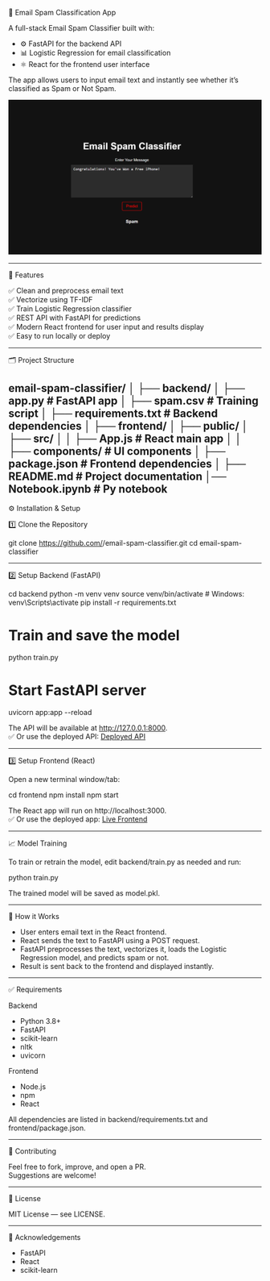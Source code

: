 
📧 Email Spam Classification App

A full-stack Email Spam Classifier built with:

- ⚙️ FastAPI for the backend API
- 📊 Logistic Regression for email classification
- ⚛️ React for the frontend user interface

The app allows users to input email text and instantly see whether it’s classified as Spam or Not Spam.

![App Screenshot](./email_classifer.png)


---

🚀 Features

✅ Clean and preprocess email text  
✅ Vectorize using TF-IDF  
✅ Train Logistic Regression classifier  
✅ REST API with FastAPI for predictions  
✅ Modern React frontend for user input and results display  
✅ Easy to run locally or deploy

---

🗂️ Project Structure

email-spam-classifier/
│
├── backend/
│   ├── app.py           # FastAPI app
│   ├── spam.csv         # Training script
│   ├── requirements.txt # Backend dependencies
│
├── frontend/
│   ├── public/
│   ├── src/
│   │   ├── App.js       # React main app
│   │   ├── components/  # UI components
│   ├── package.json     # Frontend dependencies
│
├── README.md            # Project documentation
│── Notebook.ipynb        # Py notebook
---

⚙️ Installation & Setup

1️⃣ Clone the Repository

git clone https://github.com/<your-username>/email-spam-classifier.git
cd email-spam-classifier

---

2️⃣ Setup Backend (FastAPI)

cd backend
python -m venv venv
source venv/bin/activate  # Windows: venv\Scripts\activate
pip install -r requirements.txt

# Train and save the model
python train.py

# Start FastAPI server
uvicorn app:app --reload

The API will be available at http://127.0.0.1:8000.  
✅ Or use the deployed API: [Deployed API](https://backend-email-spam.onrender.com/)

---

3️⃣ Setup Frontend (React)

Open a new terminal window/tab:

cd frontend
npm install
npm start

The React app will run on http://localhost:3000.  
✅ Or use the deployed app: [Live Frontend](https://email-span-detection-204z6vabr-aditya04012s-projects.vercel.app/)

---

📈 Model Training

To train or retrain the model, edit backend/train.py as needed and run:

python train.py

The trained model will be saved as model.pkl.

---

📡 How it Works

- User enters email text in the React frontend.
- React sends the text to FastAPI using a POST request.
- FastAPI preprocesses the text, vectorizes it, loads the Logistic Regression model, and predicts spam or not.
- Result is sent back to the frontend and displayed instantly.

---

✅ Requirements

Backend

- Python 3.8+
- FastAPI
- scikit-learn
- nltk
- uvicorn

Frontend

- Node.js
- npm
- React

All dependencies are listed in backend/requirements.txt and frontend/package.json.

---



🤝 Contributing

Feel free to fork, improve, and open a PR.  
Suggestions are welcome!

---

📜 License

MIT License — see LICENSE.

---

🙌 Acknowledgements

- FastAPI
- React
- scikit-learn

